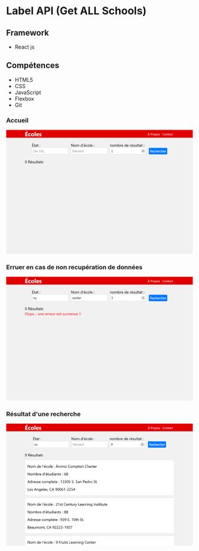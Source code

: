 # Label API (Get ALL Schools) 

## Framework
- React js

## Compétences 
- HTML5
- CSS 
- JavaScript
- Flexbox
- Git

### Accueil
![!](./assets/SchoolDigger_API_interface.png)

### Erruer en cas de non recupération de données
![!](./assets/SchoolDigger_API_erreur.png)

### Résultat d'une recherche
![!](./assets/SchoolDigger_API_resultat.png)
